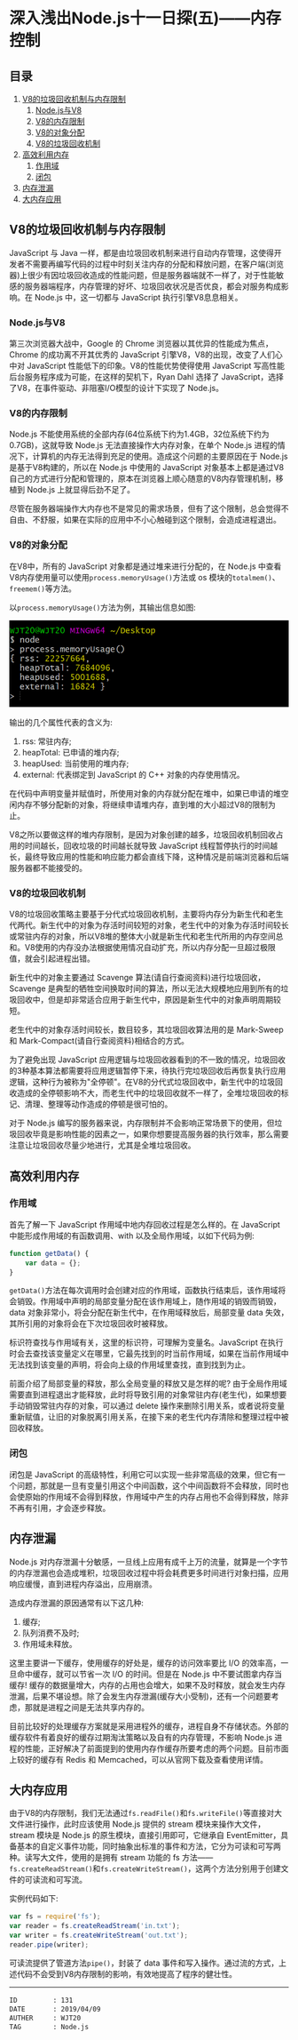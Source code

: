 
# 深入浅出Node.js十一日探(五)——内存控制 #

## 目录 ##

1. [V8的垃圾回收机制与内存限制](#href1)
    1. [Node.js与V8](#href1-1)
    2. [V8的内存限制](#href1-2)
    3. [V8的对象分配](#href1-3)
    4. [V8的垃圾回收机制](#href1-4)
2. [高效利用内存](#href2)
    1. [作用域](#href2-5)
    2. [闭包](#href2-6)
3. [内存泄漏](#href3)
4. [大内存应用](#href4)

## <a name="href1">V8的垃圾回收机制与内存限制</a> ##

JavaScript 与 Java 一样，都是由垃圾回收机制来进行自动内存管理，这使得开发者不需要再编写代码的过程中时刻关注内存的分配和释放问题，在客户端(浏览器)上很少有因垃圾回收造成的性能问题，但是服务器端就不一样了，对于性能敏感的服务器端程序，内存管理的好坏、垃圾回收状况是否优良，都会对服务构成影响。在 Node.js 中，这一切都与 JavaScript 执行引擎V8息息相关。

### <a name="href1-1">Node.js与V8</a> ###

第三次浏览器大战中，Google 的 Chrome 浏览器以其优异的性能成为焦点，Chrome 的成功离不开其优秀的 JavaScript 引擎V8，V8的出现，改变了人们心中对 JavaScript 性能低下的印象。V8的性能优势使得使用 JavaScript 写高性能后台服务程序成为可能，在这样的契机下，Ryan Dahl 选择了 JavaScript，选择了V8，在事件驱动、非阻塞I/O模型的设计下实现了 Node.js。

### <a name="href1-2">V8的内存限制</a> ###

Node.js 不能使用系统的全部内存(64位系统下约为1.4GB，32位系统下约为0.7GB)，这就导致 Node.js 无法直接操作大内存对象，在单个 Node.js 进程的情况下，计算机的内存无法得到充足的使用。造成这个问题的主要原因在于 Node.js 是基于V8构建的，所以在 Node.js 中使用的 JavaScript 对象基本上都是通过V8自己的方式进行分配和管理的，原本在浏览器上顺心随意的V8内存管理机制，移植到 Node.js 上就显得后劲不足了。

尽管在服务器端操作大内存也不是常见的需求场景，但有了这个限制，总会觉得不自由、不舒服，如果在实际的应用中不小心触碰到这个限制，会造成进程退出。

### <a name="href1-3">V8的对象分配</a> ###

在V8中，所有的 JavaScript 对象都是通过堆来进行分配的，在 Node.js 中查看V8内存使用量可以使用`process.memoryUsage()`方法或 os 模块的`totalmem()`、`freemem()`等方法。

以`process.memoryUsage()`方法为例，其输出信息如图:

![image](https://raw.githubusercontent.com/WebUnion-core/anthill/master/WJT20/images/w134.png)

输出的几个属性代表的含义为:

1. rss: 常驻内存;
2. heapTotal: 已申请的堆内存;
3. heapUsed: 当前使用的堆内存;
4. external: 代表绑定到 JavaScript 的 C++ 对象的内存使用情况。

在代码中声明变量并赋值时，所使用对象的内存就分配在堆中，如果已申请的堆空闲内存不够分配新的对象，将继续申请堆内存，直到堆的大小超过V8的限制为止。

V8之所以要做这样的堆内存限制，是因为对象创建的越多，垃圾回收机制回收占用的时间越长，回收垃圾的时间越长就导致 JavaScript 线程暂停执行的时间越长，最终导致应用的性能和响应能力都会直线下降，这种情况是前端浏览器和后端服务器都不能接受的。

### <a name="href1-4">V8的垃圾回收机制</a> ###

V8的垃圾回收策略主要基于分代式垃圾回收机制，主要将内存分为新生代和老生代两代。新生代中的对象为存活时间较短的对象，老生代中的对象为存活时间较长或常驻内存的对象，所以V8堆的整体大小就是新生代和老生代所用的内存空间总和。V8使用的内存没办法根据使用情况自动扩充，所以内存分配一旦超过极限值，就会引起进程出错。

新生代中的对象主要通过 Scavenge 算法(请自行查阅资料)进行垃圾回收，Scavenge 是典型的牺牲空间换取时间的算法，所以无法大规模地应用到所有的垃圾回收中，但是却非常适合应用于新生代中，原因是新生代中的对象声明周期较短。

老生代中的对象存活时间较长，数目较多，其垃圾回收算法用的是 Mark-Sweep 和 Mark-Compact(请自行查阅资料)相结合的方式。

为了避免出现 JavaScript 应用逻辑与垃圾回收器看到的不一致的情况，垃圾回收的3种基本算法都需要将应用逻辑暂停下来，待执行完垃圾回收后再恢复执行应用逻辑，这种行为被称为"全停顿"。在V8的分代式垃圾回收中，新生代中的垃圾回收造成的全停顿影响不大，而老生代中的垃圾回收就不一样了，全堆垃圾回收的标记、清理、整理等动作造成的停顿是很可怕的。

对于 Node.js 编写的服务器来说，内存限制并不会影响正常场景下的使用，但垃圾回收毕竟是影响性能的因素之一，如果你想要提高服务器的执行效率，那么需要注意让垃圾回收尽量少地进行，尤其是全堆垃圾回收。

## <a name="href2">高效利用内存</a> ##

### <a name="href2-5">作用域</a> ###

首先了解一下 JavaScript 作用域中地内存回收过程是怎么样的。在 JavaScript 中能形成作用域的有函数调用、with 以及全局作用域，以如下代码为例:

```js
function getData() {
    var data = {};
}
```

`getData()`方法在每次调用时会创建对应的作用域，函数执行结束后，该作用域将会销毁。作用域中声明的局部变量分配在该作用域上，随作用域的销毁而销毁，data 对象非常小，将会分配在新生代中，在作用域释放后，局部变量 data 失效，其所引用的对象将会在下次垃圾回收时被释放。

标识符查找与作用域有关，这里的标识符，可理解为变量名。JavaScript 在执行时会去查找该变量定义在哪里，它最先找到的时当前作用域，如果在当前作用域中无法找到该变量的声明，将会向上级的作用域里查找，直到找到为止。

前面介绍了局部变量的释放，那么全局变量的释放又是怎样的呢? 由于全局作用域需要直到进程退出才能释放，此时将导致引用的对象常驻内存(老生代)，如果想要手动销毁常驻内存的对象，可以通过 delete 操作来删除引用关系，或者说将变量重新赋值，让旧的对象脱离引用关系，在接下来的老生代内存清除和整理过程中被回收释放。

### <a name="href2-6">闭包</a> ###

闭包是 JavaScript 的高级特性，利用它可以实现一些非常高级的效果，但它有一个问题，那就是一旦有变量引用这个中间函数，这个中间函数将不会释放，同时也会使原始的作用域不会得到释放，作用域中产生的内存占用也不会得到释放，除非不再有引用，才会逐步释放。

## <a name="href3">内存泄漏</a> ##

Node.js 对内存泄漏十分敏感，一旦线上应用有成千上万的流量，就算是一个字节的内存泄漏也会造成堆积，垃圾回收过程中将会耗费更多时间进行对象扫描，应用响应缓慢，直到进程内存溢出，应用崩溃。

造成内存泄漏的原因通常有以下这几种:

1. 缓存;
2. 队列消费不及时;
3. 作用域未释放。

这里主要讲一下缓存，使用缓存的好处是，缓存的访问效率要比 I/O 的效率高，一旦命中缓存，就可以节省一次 I/O 的时间。但是在 Node.js 中不要试图拿内存当缓存! 缓存的数据量增大，内存的占用也会增大，如果不及时释放，就会发生内存泄漏，后果不堪设想。除了会发生内存泄漏(缓存大小受制)，还有一个问题要考虑，那就是进程之间是无法共享内存的。

目前比较好的处理缓存方案就是采用进程外的缓存，进程自身不存储状态。外部的缓存软件有着良好的缓存过期淘汰策略以及自有的内存管理，不影响 Node.js 进程的性能，正好解决了前面提到的使用内存作缓存所要考虑的两个问题。目前市面上较好的缓存有 Redis 和 Memcached，可以从官网下载及查看使用详情。

## <a name="href4">大内存应用</a> ##

由于V8的内存限制，我们无法通过`fs.readFile()`和`fs.writeFile()`等直接对大文件进行操作，此时应该使用 Node.js 提供的 stream 模块来操作大文件，stream 模块是 Node.js 的原生模块，直接引用即可，它继承自 EventEmitter，具备基本的自定义事件功能，同时抽象出标准的事件和方法，它分为可读和可写两种。读写大文件，使用的是拥有 stream 功能的 fs 方法——`fs.createReadStream()`和`fs.createWriteStream()`，这两个方法分别用于创建文件的可读流和可写流。

实例代码如下:

```js
var fs = require('fs');
var reader = fs.createReadStream('in.txt');
var writer = fs.createWriteStream('out.txt');
reader.pipe(writer);
```

可读流提供了管道方法`pipe()`，封装了 data 事件和写入操作。通过流的方式，上述代码不会受到V8内存限制的影响，有效地提高了程序的健壮性。

---

```
ID         : 131
DATE       : 2019/04/09
AUTHER     : WJT20
TAG        : Node.js
```
